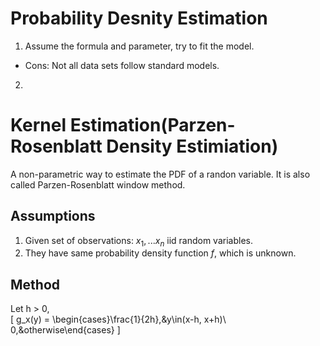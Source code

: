# Probability Desnity Estimation

1. Assume the formula and parameter, try to fit the model. 
  * Cons: Not all data sets follow standard models.
2. 

# Kernel Estimation(Parzen-Rosenblatt Density Estimiation)
A non-parametric way to estimate the PDF of a randon variable. It is also called Parzen-Rosenblatt window method. 

## Assumptions
1. Given set of observations: $x_1, ...x_n$ iid random variables. 
2. They have same probability density function $f$, which is unknown. 

## Method 
Let h > 0,  
\[
 g_x(y) = \begin{cases}\frac{1}{2h},&y\in(x-h, x+h)\\ 
          0,&otherwise\end{cases}
\]
